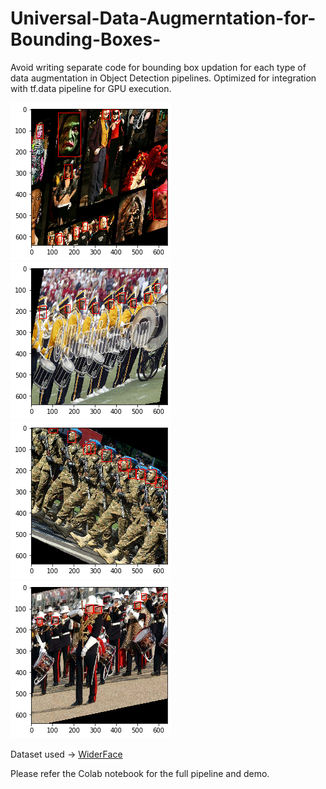 # Universal-Data-Augmerntation-for-Bounding-Boxes-
Avoid writing separate code for bounding box updation for each type of data augmentation in Object Detection pipelines. Optimized for integration with tf.data pipeline for GPU execution.

![](1.png)
![](2.png)
![](3.png)
![](4.png)

Dataset used -> [WiderFace](http://shuoyang1213.me/WIDERFACE/)


Please refer the Colab notebook for the full pipeline and demo.
